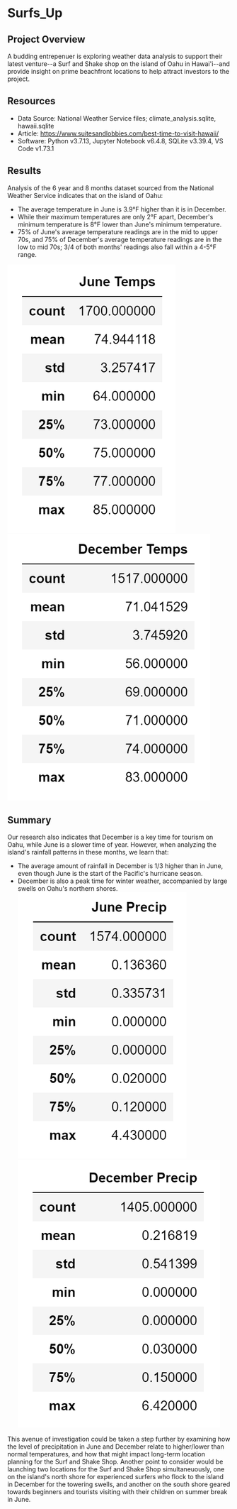 # Surfs_Up
## Project Overview
A budding entrepenuer is exploring weather data analysis to support their latest venture--a Surf and Shake shop on the island of Oahu in Hawai'i--and provide insight on prime beachfront locations to help attract investors to the project. 

## Resources
 - Data Source: National Weather Service files; climate_analysis.sqlite, hawaii.sqlite
 - Article: https://www.suitesandlobbies.com/best-time-to-visit-hawaii/
 - Software: Python v3.7.13, Jupyter Notebook v6.4.8, SQLite v3.39.4, VS Code v1.73.1

## Results
Analysis of the 6 year and 8 months dataset sourced from the National Weather Service indicates that on the island of Oahu:
 - The average temperature in June is 3.9°F higher than it is in December.
 - While their maximum temperatures are only 2°F apart, December's minimum temperature is 8°F lower than June's minimum temperature.
 - 75% of June's average temperature readings are in the mid to upper 70s, and 75% of December's average temperature readings are in the low to mid 70s; 3/4 of both months' readings also fall within a 4-5°F range.

![June Temperature Stats](https://github.com/Jay-ni13/surfs_up/blob/main/Images/june_temps_stats.png) ![December Temperature Stats](https://github.com/Jay-ni13/surfs_up/blob/main/Images/december_temps_stats.png)

## Summary
Our research also indicates that December is a key time for tourism on Oahu, while June is a slower time of year. However, when analyzing the island's rainfall patterns in these months, we learn that:
 - The average amount of rainfall in December is 1/3 higher than in June, even though June is the start of the Pacific's hurricane season.
 - December is also a peak time for winter weather, accompanied by large swells on Oahu's northern shores.
![June Precipitation Stats](https://github.com/Jay-ni13/surfs_up/blob/main/Images/june_precip_stats.png) ![December Precipitation Stats](https://github.com/Jay-ni13/surfs_up/blob/main/Images/december_precip_stats.png)

This avenue of investigation could be taken a step further by examining how the level of precipitation in June and December relate to higher/lower than normal temperatures, and how that might impact long-term location planning for the Surf and Shake Shop. Another point to consider would be launching two locations for the Surf and Shake Shop simultaneuously, one on the island's north shore for experienced surfers who flock to the island in December for the towering swells, and another on the south shore geared towards beginners and tourists visiting with their children on summer break in June.
